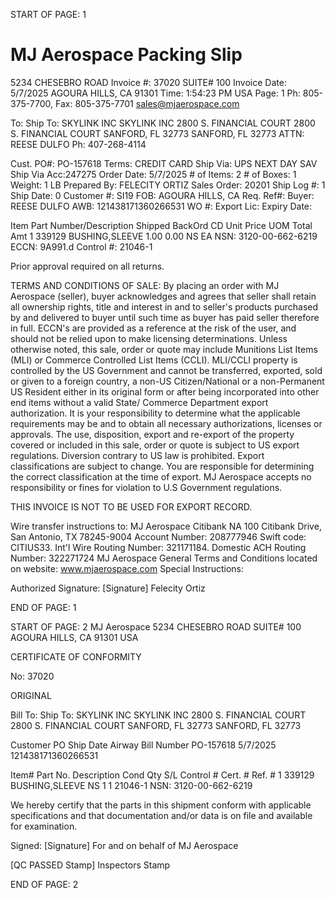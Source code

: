 START OF PAGE: 1
# MJ Aerospace                                Packing Slip
5234 CHESEBRO ROAD                            Invoice #: 37020
SUITE# 100                                    Invoice Date: 5/7/2025
AGOURA HILLS, CA 91301                        Time: 1:54:23 PM
USA                                           Page: 1
Ph: 805-375-7700, Fax: 805-375-7701
sales@mjaerospace.com

To:                                 Ship To:
SKYLINK INC                         SKYLINK INC
2800 S. FINANCIAL COURT             2800 S. FINANCIAL COURT
SANFORD, FL 32773                   SANFORD, FL 32773
ATTN: REESE DULFO
Ph: 407-268-4114

Cust. PO#:    PO-157618             Terms:     CREDIT CARD    Ship Via: UPS NEXT DAY SAV Ship Via Acc:247275
Order Date:   5/7/2025              # of Items: 2             # of Boxes:    1           Weight:      1 LB
Prepared By:  FELECITY ORTIZ        Sales Order: 20201        Ship Log #:    1           Ship Date:   0
Customer #:   SI19                  FOB: AGOURA HILLS, CA                                Req. Ref#:
Buyer:        REESE DULFO           AWB: 121438171360266531
WO #:                               Export Lic:                              Expiry Date:

Item  Part Number/Description                 Shipped  BackOrd  CD                        Unit Price  UOM  Total Amt
1     339129  BUSHING,SLEEVE                    1.00     0.00  NS                                     EA
      NSN: 3120-00-662-6219
      ECCN: 9A991.d
      Control #: 21046-1

Prior approval required on all returns.

TERMS AND CONDITIONS OF SALE:
By placing an order with MJ Aerospace (seller), buyer acknowledges and agrees that seller shall retain all ownership rights, title and interest in and
to seller's products purchased by and delivered to buyer until such time as buyer has paid seller therefore in full.
ECCN's are provided as a reference at the risk of the user, and should not be relied upon to make licensing determinations.
Unless otherwise noted, this sale, order or quote may include Munitions List Items (MLI) or Commerce Controlled List Items (CCLI). MLI/CCLI
property is controlled by the US Government and cannot be transferred, exported, sold or given to a foreign country, a non-US Citizen/National or a
non-Permanent US Resident either in its original form or after being incorporated into other end items without a valid State/ Commerce Department
export authorization. It is your responsibility to determine what the applicable requirements may be and to obtain all necessary authorizations,
licenses or approvals. The use, disposition, export and re-export of the property covered or included in this sale, order or quote is subject to US
export regulations. Diversion contrary to US law is prohibited. Export classifications are subject to change. You are responsible for determining the
correct classification at the time of export.
MJ Aerospace accepts no responsibility or fines for violation to U.S Government regulations.

THIS INVOICE IS NOT TO BE USED FOR EXPORT RECORD.

Wire transfer instructions to: MJ Aerospace
Citibank NA
100 Citibank Drive, San Antonio, TX 78245-9004
Account Number: 208777946  Swift code: CITIUS33.
Int'l Wire Routing Number: 321171184. Domestic ACH Routing Number: 322271724
MJ Aerospace General Terms and Conditions located on website: www.mjaerospace.com
Special Instructions:

Authorized Signature: [Signature]
                      Felecity Ortiz

END OF PAGE: 1



START OF PAGE: 2
MJ Aerospace
5234 CHESEBRO ROAD
SUITE# 100
AGOURA HILLS, CA 91301
USA

CERTIFICATE OF CONFORMITY

No: 37020

ORIGINAL

Bill To:                                Ship To:
SKYLINK INC                             SKYLINK INC
2800 S. FINANCIAL COURT                 2800 S. FINANCIAL COURT
SANFORD, FL 32773                       SANFORD, FL 32773

Customer PO      Ship Date      Airway Bill Number
PO-157618        5/7/2025       121438171360266531

Item#   Part No.               Description      Cond   Qty   S/L   Control #   Cert. #   Ref. #
1       339129                 BUSHING,SLEEVE   NS     1     1     21046-1
        NSN: 3120-00-662-6219

We hereby certify that the parts in this shipment conform with applicable specifications and that documentation
and/or data is on file and available for examination.

Signed: [Signature]
For and on behalf of MJ Aerospace

[QC PASSED Stamp]
Inspectors Stamp

END OF PAGE: 2



